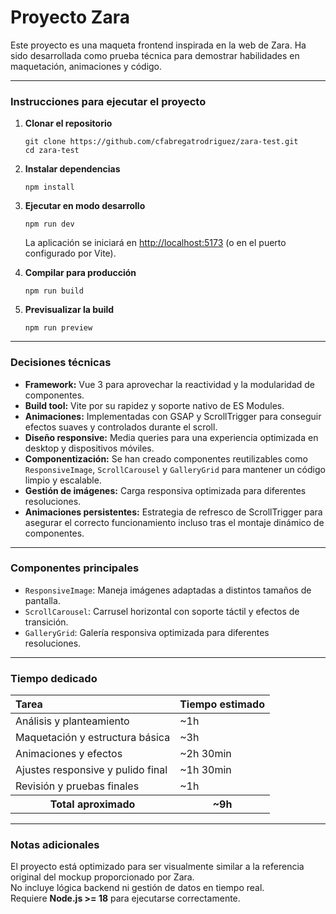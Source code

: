<h1>Proyecto Zara</h1>

<p>Este proyecto es una maqueta frontend inspirada en la web de Zara. Ha sido desarrollada como prueba técnica para demostrar habilidades en maquetación, animaciones y código.</p>

<hr>

<h3>Instrucciones para ejecutar el proyecto</h3>

<ol>
  <li><strong>Clonar el repositorio</strong>
    <pre><code>git clone https://github.com/cfabregatrodriguez/zara-test.git
cd zara-test</code></pre>
  </li>

  <li><strong>Instalar dependencias</strong>
    <pre><code>npm install</code></pre>
  </li>

  <li><strong>Ejecutar en modo desarrollo</strong>
    <pre><code>npm run dev</code></pre>
    <p>La aplicación se iniciará en <a href="http://localhost:5173">http://localhost:5173</a> (o en el puerto configurado por Vite).</p>
  </li>

  <li><strong>Compilar para producción</strong>
    <pre><code>npm run build</code></pre>
  </li>

  <li><strong>Previsualizar la build</strong>
    <pre><code>npm run preview</code></pre>
  </li>
</ol>

<hr>

<h3>Decisiones técnicas</h3>
<ul>
  <li><strong>Framework:</strong> Vue 3 para aprovechar la reactividad y la modularidad de componentes.</li>
  <li><strong>Build tool:</strong> Vite por su rapidez y soporte nativo de ES Modules.</li>
  <li><strong>Animaciones:</strong> Implementadas con GSAP y ScrollTrigger para conseguir efectos suaves y controlados durante el scroll.</li>
  <li><strong>Diseño responsive:</strong> Media queries para una experiencia optimizada en desktop y dispositivos móviles.</li>
  <li><strong>Componentización:</strong> Se han creado componentes reutilizables como <code>ResponsiveImage</code>, <code>ScrollCarousel</code> y <code>GalleryGrid</code> para mantener un código limpio y escalable.</li>
  <li><strong>Gestión de imágenes:</strong> Carga responsiva optimizada para diferentes resoluciones.</li>
  <li><strong>Animaciones persistentes:</strong> Estrategia de refresco de ScrollTrigger para asegurar el correcto funcionamiento incluso tras el montaje dinámico de componentes.</li>
</ul>

<hr>

<h3>Componentes principales</h3>
<ul>
  <li><code>ResponsiveImage</code>: Maneja imágenes adaptadas a distintos tamaños de pantalla.</li>
  <li><code>ScrollCarousel</code>: Carrusel horizontal con soporte táctil y efectos de transición.</li>
  <li><code>GalleryGrid</code>: Galería responsiva optimizada para diferentes resoluciones.</li>
</ul>

<hr>

<h3>Tiempo dedicado</h3>
<table>
  <thead>
    <tr>
      <th style="text-align: left;">Tarea</th>
      <th style="text-align: left;">Tiempo estimado</th>
    </tr>
  </thead>
  <tbody>
    <tr>
      <td>Análisis y planteamiento</td>
      <td>~1h</td>
    </tr>
    <tr>
      <td>Maquetación y estructura básica</td>
      <td>~3h</td>
    </tr>
    <tr>
      <td>Animaciones y efectos</td>
      <td>~2h 30min</td>
    </tr>
    <tr>
      <td>Ajustes responsive y pulido final</td>
      <td>~1h 30min</td>
    </tr>
    <tr>
      <td>Revisión y pruebas finales</td>
      <td>~1h</td>
    </tr>
    <tr>
      <th>Total aproximado</th>
      <th>~9h</th>
    </tr>
  </tbody>
</table>

<hr>

<h3>Notas adicionales</h3>
<p>
  El proyecto está optimizado para ser visualmente similar a la referencia original del mockup proporcionado por Zara.<br>
  No incluye lógica backend ni gestión de datos en tiempo real.<br>
  Requiere <strong>Node.js >= 18</strong> para ejecutarse correctamente.
</p>
